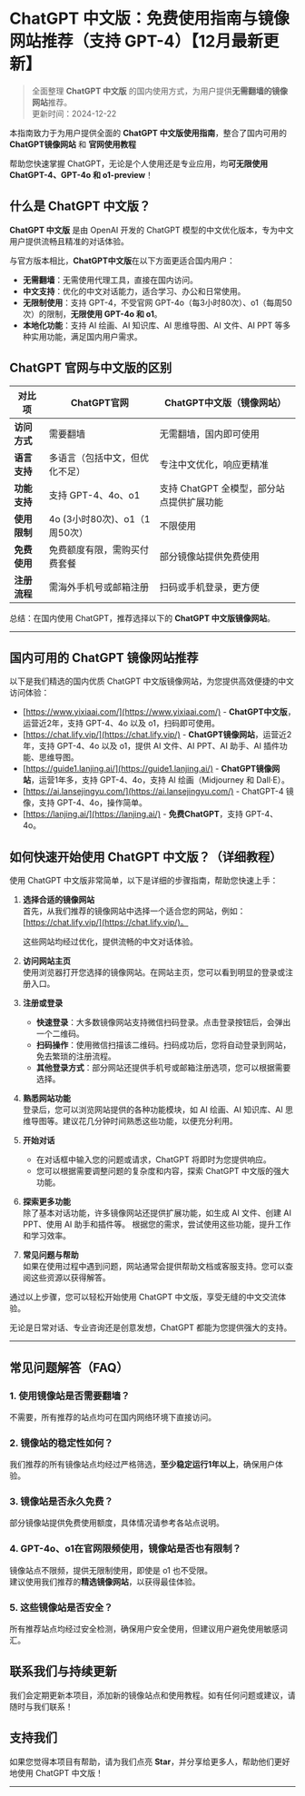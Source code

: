 # ChatGPT 中文版：免费使用指南与镜像网站推荐（支持 GPT-4）【12月最新更新】

> 全面整理 **ChatGPT 中文版** 的国内使用方式，为用户提供**无需翻墙的镜像网站**推荐。  
> 更新时间：2024-12-22

本指南致力于为用户提供全面的 **ChatGPT 中文版使用指南**，整合了国内可用的 **ChatGPT镜像网站** 和 **官网使用教程**

帮助您快速掌握 ChatGPT，无论是个人使用还是专业应用，均**可无限使用 ChatGPT-4、GPT-4o 和 o1-preview**！

## 什么是 ChatGPT 中文版？

**ChatGPT 中文版** 是由 OpenAI 开发的 ChatGPT 模型的中文优化版本，专为中文用户提供流畅且精准的对话体验。

与官方版本相比，**ChatGPT中文版**在以下方面更适合国内用户：

- **无需翻墙**：无需使用代理工具，直接在国内访问。
- **中文支持**：优化的中文对话能力，适合学习、办公和日常使用。
- **无限制使用**：支持 GPT-4，不受官网 GPT-4o（每3小时80次）、o1（每周50次）的限制，**无限使用 GPT-4o 和 o1**。
- **本地化功能**：支持 AI 绘画、AI 知识库、AI 思维导图、AI 文件、AI PPT 等多种实用功能，满足国内用户需求。

## ChatGPT 官网与中文版的区别
| 对比项 | ChatGPT官网 | ChatGPT中文版（镜像网站）|
|-------- |-------- |-------- |
| **访问方式** | 需要翻墙 | 无需翻墙，国内即可使用 |
| **语言支持** | 多语言（包括中文，但优化不足） | 专注中文优化，响应更精准 |
| **功能支持** | 支持 GPT-4、4o、o1 | 支持 ChatGPT 全模型，部分站点提供扩展功能 |
| **使用限制** | 4o (3小时80次)、o1（1周50次） | 不限使用 |
| **免费使用** | 免费额度有限，需购买付费套餐 | 部分镜像站提供免费使用 |
| **注册流程** | 需海外手机号或邮箱注册 | 扫码或手机登录，更方便 |

总结：在国内使用 ChatGPT，推荐选择以下的 **ChatGPT 中文版镜像网站**。

---

## 国内可用的 ChatGPT 镜像网站推荐

以下是我们精选的国内优质 ChatGPT 中文版镜像网站，为您提供高效便捷的中文访问体验：

- [https://www.yixiaai.com/](https://www.yixiaai.com/) - **ChatGPT中文版**，运营近2年，支持 GPT-4、4o 以及 o1，扫码即可使用。
- [https://chat.lify.vip/](https://chat.lify.vip/) - **ChatGPT镜像网站**，运营近2年，支持 GPT-4、4o 以及 o1，提供 AI 文件、AI PPT、AI 助手、AI 插件功能、思维导图。
- [https://guide1.lanjing.ai/](https://guide1.lanjing.ai/) - **ChatGPT镜像网站**，运营1年多，支持 GPT-4、4o，支持 AI 绘画（Midjourney 和 Dall·E）。
- [https://ai.lansejingyu.com/](https://ai.lansejingyu.com/) - ChatGPT-4 镜像，支持 GPT-4、4o，操作简单。
- [https://lanjing.ai/](https://lanjing.ai/) - **免费ChatGPT**，支持 GPT-4、4o。


## 如何快速开始使用 ChatGPT 中文版？（详细教程）

使用 ChatGPT 中文版非常简单，以下是详细的步骤指南，帮助您快速上手：

1. **选择合适的镜像网站**  
   首先，从我们推荐的镜像网站中选择一个适合您的网站，例如：[https://chat.lify.vip/](https://chat.lify.vip/)。

   这些网站均经过优化，提供流畅的中文对话体验。

2. **访问网站主页**  
   使用浏览器打开您选择的镜像网站。在网站主页，您可以看到明显的登录或注册入口。

3. **注册或登录**  
   - **快速登录**：大多数镜像网站支持微信扫码登录。点击登录按钮后，会弹出一个二维码。
   - **扫码操作**：使用微信扫描该二维码。扫码成功后，您将自动登录到网站，免去繁琐的注册流程。
   - **其他登录方式**：部分网站还提供手机号或邮箱注册选项，您可以根据需要选择。

4. **熟悉网站功能**  
   登录后，您可以浏览网站提供的各种功能模块，如 AI 绘画、AI 知识库、AI 思维导图等。建议花几分钟时间熟悉这些功能，以便充分利用。

5. **开始对话**  
   - 在对话框中输入您的问题或请求，ChatGPT 将即时为您提供响应。
   - 您可以根据需要调整问题的复杂度和内容，探索 ChatGPT 中文版的强大功能。

6. **探索更多功能**  
   除了基本对话功能，许多镜像网站还提供扩展功能，如生成 AI 文件、创建 AI PPT、使用 AI 助手和插件等。
   根据您的需求，尝试使用这些功能，提升工作和学习效率。

7. **常见问题与帮助**  
   如果在使用过程中遇到问题，网站通常会提供帮助文档或客服支持。您可以查阅这些资源以获得解答。

通过以上步骤，您可以轻松开始使用 ChatGPT 中文版，享受无缝的中文交流体验。

无论是日常对话、专业咨询还是创意发想，ChatGPT 都能为您提供强大的支持。

---

## 常见问题解答（FAQ）
### 1. 使用镜像站是否需要翻墙？
不需要，所有推荐的站点均可在国内网络环境下直接访问。

### 2. 镜像站的稳定性如何？
我们推荐的所有镜像站点均经过严格筛选，**至少稳定运行1年以上**，确保用户体验。

### 3. 镜像站是否永久免费？
部分镜像站提供免费使用额度，具体情况请参考各站点说明。

### 4. GPT-4o、o1在官网限频使用，镜像站是否也有限制？
镜像站点不限频，提供无限制使用，即使是 o1 也不受限。   
建议使用我们推荐的**精选镜像网站**，以获得最佳体验。

### 5. 这些镜像站是否安全？
所有推荐站点均经过安全检测，确保用户安全使用，但建议用户避免使用敏感词汇。

## 联系我们与持续更新

我们会定期更新本项目，添加新的镜像站点和使用教程。如有任何问题或建议，请随时与我们联系！

## 支持我们

如果您觉得本项目有帮助，请为我们点亮 **Star**，并分享给更多人，帮助他们更好地使用 ChatGPT 中文版！

---
